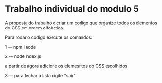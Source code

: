 # Trabalho individual do modulo 5 

A proposta do trabalho é criar um codigo que organize todos os elementos do CSS em ordem alfabetica.


Para rodar o codigo execute os comandos:

1 -- npm i node

2 -- node index.js


a partir de agora adicione os elemesntos do CSS escolhidos


3 -- para fechar a lista digite "sair"


